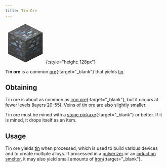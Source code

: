 ```yaml
---
title: Tin Ore
---
```


![Tin Ore](/assets/images/thermal-foundation/ore-tin.png){:style="height: 128px"}


**Tin ore** is a common
[ore](https://minecraft.gamepedia.com/Ore){:target="_blank"} that yields
[tin](/docs/thermal-foundation/metals-and-alloys/tin/).


Obtaining
---------
Tin ore is about as common as [iron
ore](https://minecraft.gamepedia.com/Iron_Ore){:target="_blank"}, but it occurs
at fewer levels (layers 20-55). Veins of tin ore are also slightly smaller.

Tin ore must be mined with a [stone
pickaxe](https://minecraft.gamepedia.com/Pickaxe){:target="_blank"} or better.
If it is mined, it drops itself as an item.


Usage
-----
Tin ore yields [tin](/docs/thermal-foundation/metals-and-alloys/tin/) when
processed, which is used to build various devices and to create multiple alloys.
If processed in a [pulverizer](/docs/thermal-expansion/machines/pulverizer/) or
an [induction smelter](/docs/thermal-expansion/machines/induction-smelter/), it
may also yield small amounts of
[iron](https://minecraft.gamepedia.com/Iron){:target="_blank"}.

<!--
recipes:
  - smelting -> tin ingot
  - pulverizer (4000 RF) -> 2 tin dust & 1 iron dust (10%)
  - induction smelter with sand (4000 RF) -> 2 tin ingots & 1 rich slag (5%)
  - induction smelter with rich slag (4000 RF) -> 3 tin ingots & 1 slag (75%)
  - induction smelter with cinnabar (4000 RF) -> 3 tin ingots & 1 iron ingot
-->
